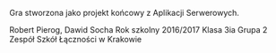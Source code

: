 Gra stworzona jako projekt końcowy z Aplikacji Serwerowych.

Robert Pierog, Dawid Socha
Rok szkolny 2016/2017
Klasa 3ia
Grupa 2
Zespół Szkół Łączności w Krakowie